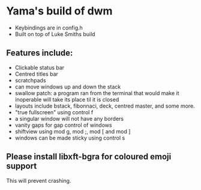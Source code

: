 # Yama's build of dwm

- Keybindings are in config.h
- Built on top of Luke Smiths build

## Features include:
- Clickable status bar
- Centred titles bar
- scratchpads
- can move windows up and down the stack
- swallow patch: a program ran from the terminal that would make it inoperable will take its place til it is closed
- layouts include bstack, fibonnaci, deck, centred master, and some more.
- "true fullscreen" using control f 
- a singular window will not have any borders
- vanity gaps for gap control of windows 
- shiftview using mod g, mod ;, mod [ and mod ]
- windows can be made sticky using control s 


## Please install libxft-bgra for coloured emoji support

This will prevent crashing.





